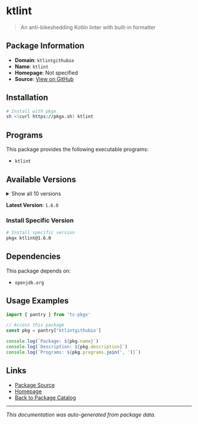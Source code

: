 # ktlint

> An anti-bikeshedding Kotlin linter with built-in formatter

## Package Information

- **Domain**: `ktlintgithubio`
- **Name**: `ktlint`
- **Homepage**: Not specified
- **Source**: [View on GitHub](https://github.com/pkgxdev/pantry/tree/main/projects/ktlint.github.io/package.yml)

## Installation

```bash
# Install with pkgx
sh <(curl https://pkgx.sh) ktlint
```

## Programs

This package provides the following executable programs:

- `ktlint`

## Available Versions

<details>
<summary>Show all 10 versions</summary>

- `1.6.0`, `1.5.0`, `1.4.1`, `1.4.0`, `1.3.1`
- `1.3.0`, `1.2.1`, `1.2.0`, `1.1.1`, `0.49.1`

</details>

**Latest Version**: `1.6.0`

### Install Specific Version

```bash
# Install specific version
pkgx ktlint@1.6.0
```

## Dependencies

This package depends on:

- `openjdk.org`

## Usage Examples

```typescript
import { pantry } from 'ts-pkgx'

// Access this package
const pkg = pantry['ktlintgithubio']

console.log(`Package: ${pkg.name}`)
console.log(`Description: ${pkg.description}`)
console.log(`Programs: ${pkg.programs.join(', ')}`)
```

## Links

- [Package Source](https://github.com/pkgxdev/pantry/tree/main/projects/ktlint.github.io/package.yml)
- [Homepage](#)
- [Back to Package Catalog](../package-catalog.md)

---

*This documentation was auto-generated from package data.*
